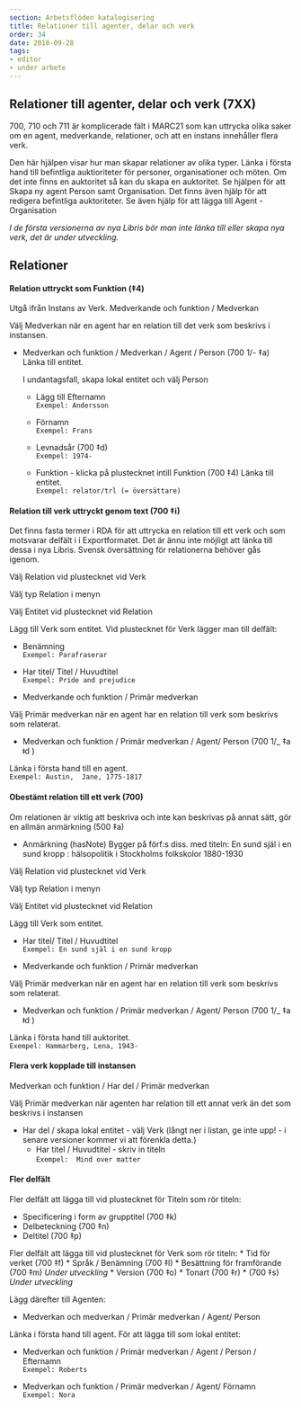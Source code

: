 ```yaml
---
section: Arbetsflöden katalogisering
title: Relationer till agenter, delar och verk
order: 34
date: 2018-09-28
tags:
- editor
- under arbete
---
```


## Relationer till agenter, delar och verk (7XX)

700, 710 och 711 är komplicerade fält i MARC21 som kan uttrycka olika saker om en agent, medverkande, relationer, och att en instans innehåller flera verk. 

Den här hjälpen visar hur man skapar relationer av olika typer. Länka i första hand till befintliga auktioriteter för personer, organisationer och möten. Om det inte finns en auktoritet så kan du skapa en auktoritet. Se hjälpen för att Skapa ny agent Person samt Organisation. Det finns även hjälp för att redigera befintliga auktoriteter. Se även hjälp för att lägga till Agent - Organisation

*I de första versionerna av nya Libris bör man inte länka till eller skapa nya verk, det är under utveckling.*

## Relationer

#### Relation uttryckt som Funktion (‡4)
Utgå ifrån Instans av Verk. Medverkande och funktion / Medverkan

Välj Medverkan när en agent har en relation till det verk som beskrivs i instansen.
* Medverkan och funktion / Medverkan / Agent / Person (700 1/- ‡a)
  Länka till entitet.

  I undantagsfall, skapa lokal entitet och välj Person
   * Lägg till Efternamn
   <br/>```Exempel: Andersson```
  
   * Förnamn
   <br/>```Exempel: Frans```
   
   * Levnadsår (700 ‡d)
    <br/>```Exempel: 1974-```

  * Funktion - klicka på plustecknet intill Funktion (700 ‡4)
    Länka till entitet.
    <br/>```Exempel: relator/trl (= översättare)```
    

#### Relation till verk uttryckt genom text (700 ‡i)
Det finns fasta termer i RDA för att uttrycka en relation till ett verk och som motsvarar delfält i i Exportformatet. Det är ännu inte möjligt att länka till dessa i nya Libris. Svensk översättning för relationerna behöver gås igenom.

Välj Relation vid plustecknet  vid Verk

Välj typ Relation i menyn

Välj Entitet vid plustecknet  vid Relation

Lägg till Verk som entitet. 
Vid plustecknet för Verk lägger man till delfält:

*  Benämning
  <br/>```Exempel: Parafraserar```
  
 *  Har titel/ Titel / Huvudtitel
  <br/>```Exempel: Pride and prejudice```
 
*  Medverkande och funktion / Primär medverkan


Välj Primär medverkan när en agent har en relation till verk som beskrivs som relaterat.

   * Medverkan och funktion / Primär medverkan / Agent/ Person (700 1/_ ‡a  ǂd )
   
   Länka i första hand till en agent.
    <br/>```Exempel: Austin,  Jane, 1775-1817```
 

#### Obestämt relation till ett verk (700)
Om relationen är viktig att beskriva och inte kan beskrivas på annat sätt, gör en allmän anmärkning (500 ‡a)

* Anmärkning (hasNote) Bygger på förf:s diss. med titeln: En sund själ i en sund kropp : hälsopolitik i Stockholms folkskolor 1880-1930

Välj Relation vid plustecknet  vid Verk

Välj typ Relation i menyn

Välj Entitet vid plustecknet vid Relation

Lägg till Verk som entitet. 

*  Har titel/ Titel / Huvudtitel
  <br/>```Exempel: En sund själ i en sund kropp```
 
*  Medverkande och funktion / Primär medverkan


Välj Primär medverkan när en agent har en relation till verk som beskrivs som relaterat.

   * Medverkan och funktion / Primär medverkan / Agent/ Person (700 1/_ ‡a  ǂd )
   
 Länka i första hand till auktoritet.
   <br/>```Exempel: Hammarberg, Lena, 1943-```
 

#### Flera verk kopplade till instansen
 Medverkan och funktion / Har del / Primär medverkan

Välj Primär medverkan när agenten har relation till ett annat verk än det som beskrivs i instansen

* Har del / skapa lokal entitet - välj Verk (långt ner i listan, ge inte upp! - i senare versioner kommer vi att förenkla detta.)
  * Har titel / Huvudtitel  - skriv in titeln
    <br/>```Exempel:  Mind over matter```
  
  
####  Fler delfält
  Fler delfält att lägga till vid plustecknet för Titeln som rör titeln:
  * Specificering i form av grupptitel (700 ‡k)
  * Delbeteckning (700 ‡n)
  * Deltitel (700 ‡p)
  
  Fler delfält att lägga till vid plustecknet för Verk som rör titeln:
    * Tid för verket (700 ‡f)
    * Språk  / Benämning (700 ‡l)
    * Besättning för framförande (700 ‡m) *Under utveckling*
    * Version (700 ‡o)
    * Tonart (700 ‡r)
    * (700 ‡s) *Under utveckling*
 

  Lägg därefter till Agenten:
  * Medverkan och medverkan / Primär medverkan / Agent/ Person
  
  Länka i första hand till agent. För att lägga till som lokal entitet:
  
  * Medverkan och funktion / Primär medverkan / Agent / Person / Efternamn
    <br/>```Exempel: Roberts```

  * Medverkan och funktion / Primär medverkan / Agent/ Förnamn
    <br/>```Exempel: Nora```
  
